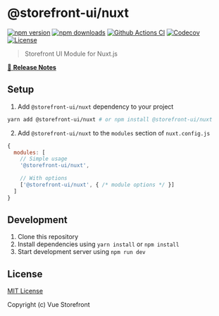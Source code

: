 # @storefront-ui/nuxt

[![npm version][npm-version-src]][npm-version-href]
[![npm downloads][npm-downloads-src]][npm-downloads-href]
[![Github Actions CI][github-actions-ci-src]][github-actions-ci-href]
[![Codecov][codecov-src]][codecov-href]
[![License][license-src]][license-href]

> Storefront UI Module for Nuxt.js

[📖 **Release Notes**](./CHANGELOG.md)

## Setup

1. Add `@storefront-ui/nuxt` dependency to your project

```bash
yarn add @storefront-ui/nuxt # or npm install @storefront-ui/nuxt
```

2. Add `@storefront-ui/nuxt` to the `modules` section of `nuxt.config.js`

```js
{
  modules: [
    // Simple usage
    '@storefront-ui/nuxt',

    // With options
    ['@storefront-ui/nuxt', { /* module options */ }]
  ]
}
```

## Development

1. Clone this repository
2. Install dependencies using `yarn install` or `npm install`
3. Start development server using `npm run dev`

## License

[MIT License](./LICENSE)

Copyright (c) Vue Storefront

<!-- Badges -->
[npm-version-src]: https://img.shields.io/npm/v/@storefront-ui/nuxt/latest.svg
[npm-version-href]: https://npmjs.com/package/@storefront-ui/nuxt

[npm-downloads-src]: https://img.shields.io/npm/dt/@storefront-ui/nuxt.svg
[npm-downloads-href]: https://npmjs.com/package/@storefront-ui/nuxt

[github-actions-ci-src]: https://github.com//workflows/ci/badge.svg
[github-actions-ci-href]: https://github.com//actions?query=workflow%3Aci

[codecov-src]: https://img.shields.io/codecov/c/github/.svg
[codecov-href]: https://codecov.io/gh/

[license-src]: https://img.shields.io/npm/l/@storefront-ui/nuxt.svg
[license-href]: https://npmjs.com/package/@storefront-ui/nuxt
